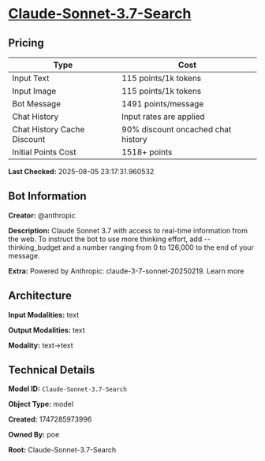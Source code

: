 # [Claude-Sonnet-3.7-Search](https://poe.com/Claude-Sonnet-3.7-Search)

## Pricing

| Type | Cost |
|------|------|
| Input Text | 115 points/1k tokens |
| Input Image | 115 points/1k tokens |
| Bot Message | 1491 points/message |
| Chat History | Input rates are applied |
| Chat History Cache Discount | 90% discount oncached chat history |
| Initial Points Cost | 1518+ points |

**Last Checked:** 2025-08-05 23:17:31.960532


## Bot Information

**Creator:** @anthropic

**Description:** Claude Sonnet 3.7 with access to real-time information from the web.
To instruct the bot to use more thinking effort, add --thinking_budget and a number ranging from 0 to 126,000 to the end of your message.

**Extra:** Powered by Anthropic: claude-3-7-sonnet-20250219. Learn more


## Architecture

**Input Modalities:** text

**Output Modalities:** text

**Modality:** text->text


## Technical Details

**Model ID:** `Claude-Sonnet-3.7-Search`

**Object Type:** model

**Created:** 1747285973996

**Owned By:** poe

**Root:** Claude-Sonnet-3.7-Search
